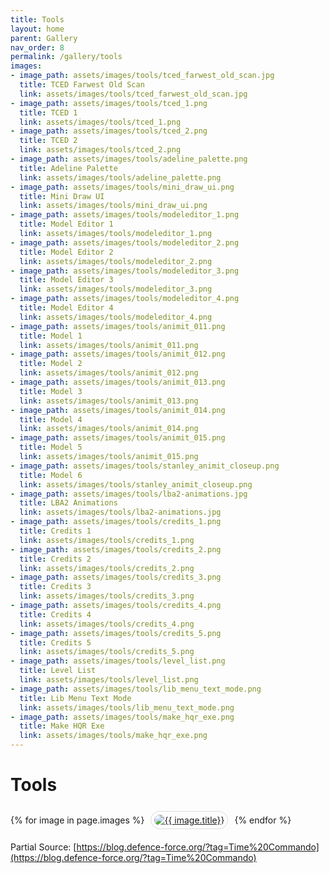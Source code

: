 ```yaml
---
title: Tools
layout: home
parent: Gallery
nav_order: 8
permalink: /gallery/tools
images:
- image_path: assets/images/tools/tced_farwest_old_scan.jpg
  title: TCED Farwest Old Scan
  link: assets/images/tools/tced_farwest_old_scan.jpg
- image_path: assets/images/tools/tced_1.png
  title: TCED 1
  link: assets/images/tools/tced_1.png
- image_path: assets/images/tools/tced_2.png
  title: TCED 2
  link: assets/images/tools/tced_2.png
- image_path: assets/images/tools/adeline_palette.png
  title: Adeline Palette
  link: assets/images/tools/adeline_palette.png
- image_path: assets/images/tools/mini_draw_ui.png
  title: Mini Draw UI
  link: assets/images/tools/mini_draw_ui.png
- image_path: assets/images/tools/modeleditor_1.png
  title: Model Editor 1
  link: assets/images/tools/modeleditor_1.png
- image_path: assets/images/tools/modeleditor_2.png
  title: Model Editor 2
  link: assets/images/tools/modeleditor_2.png
- image_path: assets/images/tools/modeleditor_3.png
  title: Model Editor 3
  link: assets/images/tools/modeleditor_3.png
- image_path: assets/images/tools/modeleditor_4.png
  title: Model Editor 4
  link: assets/images/tools/modeleditor_4.png
- image_path: assets/images/tools/animit_011.png
  title: Model 1
  link: assets/images/tools/animit_011.png
- image_path: assets/images/tools/animit_012.png
  title: Model 2
  link: assets/images/tools/animit_012.png
- image_path: assets/images/tools/animit_013.png
  title: Model 3
  link: assets/images/tools/animit_013.png
- image_path: assets/images/tools/animit_014.png
  title: Model 4
  link: assets/images/tools/animit_014.png
- image_path: assets/images/tools/animit_015.png
  title: Model 5
  link: assets/images/tools/animit_015.png
- image_path: assets/images/tools/stanley_animit_closeup.png
  title: Model 6
  link: assets/images/tools/stanley_animit_closeup.png
- image_path: assets/images/tools/lba2-animations.jpg
  title: LBA2 Animations
  link: assets/images/tools/lba2-animations.jpg
- image_path: assets/images/tools/credits_1.png
  title: Credits 1
  link: assets/images/tools/credits_1.png
- image_path: assets/images/tools/credits_2.png 
  title: Credits 2
  link: assets/images/tools/credits_2.png
- image_path: assets/images/tools/credits_3.png 
  title: Credits 3
  link: assets/images/tools/credits_3.png
- image_path: assets/images/tools/credits_4.png 
  title: Credits 4
  link: assets/images/tools/credits_4.png 
- image_path: assets/images/tools/credits_5.png 
  title: Credits 5
  link: assets/images/tools/credits_5.png
- image_path: assets/images/tools/level_list.png
  title: Level List
  link: assets/images/tools/level_list.png
- image_path: assets/images/tools/lib_menu_text_mode.png
  title: Lib Menu Text Mode
  link: assets/images/tools/lib_menu_text_mode.png
- image_path: assets/images/tools/make_hqr_exe.png
  title: Make HQR Exe
  link: assets/images/tools/make_hqr_exe.png
---
```


# Tools

<div>
    {% for image in page.images %}
        <a href="{{ site.baseurl }}/{{ image.link }}" style="margin: 6px; display: inline-flex; border-radius: 15px; border: 1px solid #80808042; padding: 5px;">
            <img src="{{ site.baseurl }}/{{ image.image_path }}" alt="{{ image.title}}" style="border-radius: 10px" />
        </a>
    {% endfor %}
</div>

Partial Source: [https://blog.defence-force.org/?tag=Time%20Commando](https://blog.defence-force.org/?tag=Time%20Commando)
